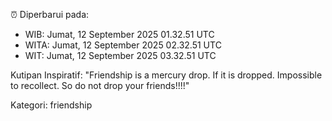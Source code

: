 ⏰ Diperbarui pada:
- WIB: Jumat, 12 September 2025 01.32.51 UTC
- WITA: Jumat, 12 September 2025 02.32.51 UTC
- WIT: Jumat, 12 September 2025 03.32.51 UTC

Kutipan Inspiratif:
"Friendship is a mercury drop. If it is dropped. Impossible to recollect. So do not drop your friends!!!!"


Kategori: friendship


